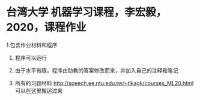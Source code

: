 # 台湾大学 机器学习课程，李宏毅，2020，课程作业
1.包含作业材料和程序
 1. 程序可以运行
 2. 由于水平有限，程序由助教的答案修改而来，并加入自己的注释和笔记



2. 所有的习题材料 http://speech.ee.ntu.edu.tw/~tlkagk/courses_ML20.html 可以在这里搬运过来
